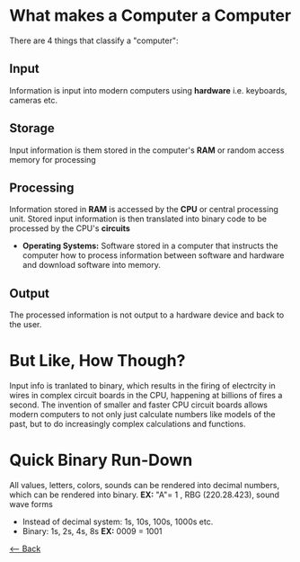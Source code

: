 # What makes a Computer a Computer
There are 4 things that classify a "computer":
## Input
Information is input into modern computers using **hardware** i.e. keyboards, cameras etc. 

## Storage
Input information is them stored in the computer's **RAM** or random access memory for processing

## Processing
Information stored in **RAM** is accessed by the **CPU** or central processing unit. Stored input information is then translated into binary code to be processed by the CPU's **circuits**
- **Operating Systems:** Software stored in a computer that instructs the computer how to process information between software and hardware and download software into memory. 

## Output
The processed information is not output to a hardware device and back to the user. 

# But Like, How Though?
Input info is tranlated to binary, which results in the firing of electrcity in wires in complex circuit boards in the CPU, happening at billions of fires a second. The invention of smaller and faster CPU circuit boards allows modern computers to not only just calculate numbers like models of the past, but to do increasingly complex calculations and functions. 

# Quick Binary Run-Down
All values, letters, colors, sounds can be rendered into decimal numbers, which can be rendered into binary. 
**EX:** "A"= 1 , RBG (220.28.423), sound wave forms
- Instead of decimal system: 1s, 10s, 100s, 1000s etc.
- Binary: 1s, 2s, 4s, 8s
**EX:** 0009 = 1001 

[<-- Back](README.md)